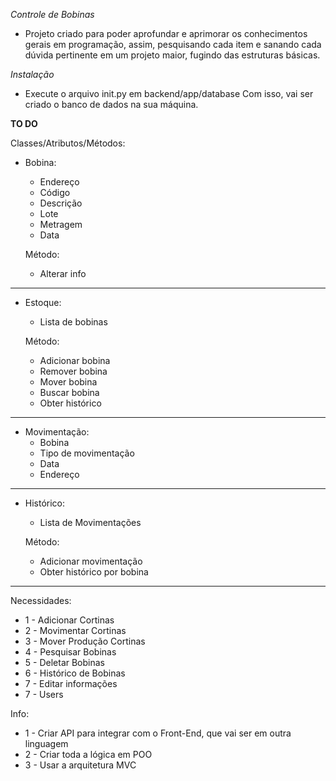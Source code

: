 *Controle de Bobinas*
- Projeto criado para poder aprofundar e aprimorar os conhecimentos gerais em programação, assim, pesquisando cada item e sanando cada dúvida pertinente em um projeto maior, fugindo das estruturas básicas.

*Instalação*
* Execute o arquivo init.py em backend/app/database
Com isso, vai ser criado o banco de dados na sua máquina.

**TO DO**

Classes/Atributos/Métodos:
* Bobina:
    * Endereço
    * Código
    * Descrição
    * Lote
    * Metragem
    * Data

    Método:
    - Alterar info

---------------------------
* Estoque:
    * Lista de bobinas

    Método:
    - Adicionar bobina
    - Remover bobina
    - Mover bobina
    - Buscar bobina
    - Obter histórico

---------------------------
* Movimentação:
    * Bobina
    * Tipo de movimentação
    * Data
    * Endereço

---------------------------
* Histórico:
    * Lista de Movimentações

    Método:
    - Adicionar movimentação
    - Obter histórico por bobina

---------------------------
Necessidades:
* 1 - Adicionar Cortinas
* 2 - Movimentar Cortinas
* 3 - Mover Produção Cortinas
* 4 - Pesquisar Bobinas
* 5 - Deletar Bobinas
* 6 - Histórico de Bobinas
* 7 - Editar informações
* 7 - Users

Info:
- 1 - Criar API para integrar com o Front-End, que vai ser em outra linguagem
- 2 - Criar toda a lógica em POO
- 3 - Usar a arquitetura MVC
